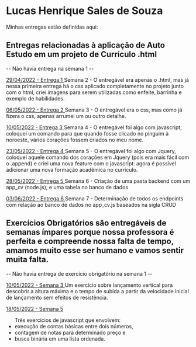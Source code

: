 # Lucas Henrique Sales de Souza
Minhas entregas estão definidas aqui:

## Entregas relacionadas à aplicação de Auto Estudo em um projeto de Currículo .html
-- Não havia entrega na semana 1 --

<a href="https://github.com/Lukovsk/modulo2/tree/main/03_AUT_EST_ENTREGA/Semana%202"> 29/04/2022 - Entrega 1 </a>
Semana 2 - O entregável era apenas o .html, mas já nessa primeira entrega há o css aplicado completamente no projeto junto com o html, criei imagens para serem utilizadas como enfeite, barrinha e exemplo de habilidades.

<a href="https://github.com/Lukovsk/modulo2/tree/main/03_AUT_EST_ENTREGA/Semana%203"> 06/05/2022 - Entrega 2 </a>
Semana 3 - O entregável era o css, mas como já fizera o css, apenas arrumei um ou outro detalhe.

<a href="https://github.com/Lukovsk/modulo2/tree/main/03_AUT_EST_ENTREGA/Semana%204"> 10/05/2022 - Entrega 3 </a>
Semana 4 - O entregável foi algo com javascript, coloquei um comando para que quando fosse clicado no pinguim à noroeste, vários corações fossem criados no meu nome.

<a href="https://github.com/Lukovsk/modulo2/tree/main/03_AUT_EST_ENTREGA/Semana%205"> 23/05/2022 - Entrega 4 </a>
Semana 5 - O entregável foi algo com Jquery, coloquei aquele comando dos corações em Jquery (pois era mais fácil com o .append) e criei uma nova feature com o javascript: agora é possível adicionar uma nova formação acadêmica no currículo.

<a href="https://github.com/Lukovsk/modulo2/tree/main/03_AUT_EST_ENTREGA/Semana%206"> 28/05/2022 - Entrega 5 </a>
Semana 6 - Criação de uma pasta backend com um app_cv (node.js), e uma tabela no banco de dados

<a href="https://github.com/Lukovsk/modulo2/tree/main/03_AUT_EST_ENTREGA/Semana%207"> 03/06/2022 - Entrega 6 </a>
Semana 7 - Determinação de todos os endpoints com relação ao banco de dados no app_cv.js baseados na sigla CRUD




## Exercícios Obrigatórios são entregáveis de semanas ímpares porque nossa professora é perfeita e compreende nossa falta de tempo, amamos muito esse ser humano e vamos sentir muita falta.
-- Não havia entrega de exercício obrigatório na semana 1 --

<a href="https://github.com/Lukovsk/modulo2/tree/main/04_AUT_EST_EX_OBRIGATORIOS/Semana%203"> 10/05/2022 - Semana 3 </a>
Um exercício sobre lançamento vertical para descobrir a altura máxima e o tempo de subida a partir da velocidade inicial de lançamento sem efeitos de resistência.

<a href="https://github.com/Lukovsk/modulo2/tree/main/04_AUT_EST_EX_OBRIGATORIOS/Semana%205"> 18/05/2022 - Semana 5 </a>
<ul>Três exercícios de javascript que envolvem:
    <li> execução de contas básicas entre dois números, </li>
    <li> contagem de notas para determinado preço e </li> 
    <li> busca binária em uma lista ordenada. </li>
</ul>

